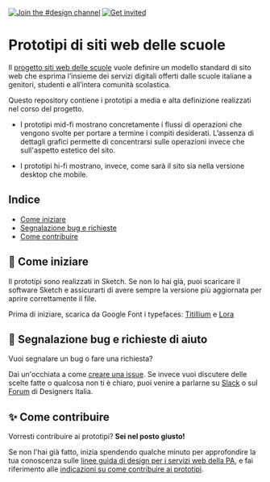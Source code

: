 [![Join the #design channel](https://img.shields.io/badge/Slack%20channel-%23design-blue.svg)](https://developersitalia.slack.com/messages/C7658JRJR/)
[![Get invited](https://slack.developers.italia.it/badge.svg)](https://slack.developers.italia.it/)


# Prototipi di siti web delle scuole
      
Il [progetto siti web delle scuole](https://siti-web-scuole.readthedocs.io/it/latest/index.html) vuole definire un modello standard di sito web che esprima l’insieme dei servizi digitali offerti dalle scuole italiane a genitori, studenti e all’intera comunità scolastica.

Questo repository contiene i prototipi a media e alta definizione realizzati nel corso del progetto. 

- I prototipi mid-fi mostrano concretamente i flussi di operazioni che vengono svolte per portare a termine i compiti desiderati. L’assenza di dettagli grafici permette di concentrarsi sulle operazioni invece che sull'aspetto estetico del sito.

- I prototipi hi-fi mostrano, invece, come sarà il sito sia nella versione desktop che mobile. 

## Indice

- [Come iniziare](#come-iniziare)
- [Segnalazione bug e richieste](#segnalazione-bug-e-richieste-di-aiuto)
- [Come contribuire](#come-contribuire)

## :ledger: Come iniziare
Il prototipi sono realizzati in Sketch. Se non lo hai già, puoi scaricare il software Sketch e assicurarti di avere sempre la versione più aggiornata per aprire correttamente il file.

Prima di iniziare, scarica da Google Font i typefaces: [Titillium](https://fonts.google.com/specimen/Titillium+Web) e [Lora](https://fonts.google.com/specimen/Lora)

## :wrench: Segnalazione bug e richieste di aiuto

Vuoi segnalare un bug o fare una richiesta?

Dai un'occhiata a come [creare una issue](https://github.com/italia/design-scuole-prototipi/blob/master/CONTRIBUTING.md). Se invece vuoi discutere delle scelte fatte o qualcosa non ti è chiaro, puoi venire a parlarne su [Slack](https://designersitalia.slack.com/messages/C7658JRJR/) o sul [Forum](https://forum.italia.it/) di Designers Italia.

## :sparkles: Come contribuire
Vorresti contribuire ai prototipi? **Sei nel posto giusto!**
 
Se non l'hai già fatto, inizia spendendo qualche minuto per approfondire la tua conoscenza sulle
[linee guida di design per i servizi web della PA](https://design-italia.readthedocs.io/it/stable/index.html),
e fai riferimento alle [indicazioni su come contribuire ai prototipi](CONTRIBUTING.md). 
